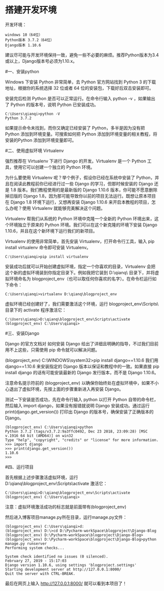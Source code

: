 # 搭建开发环境
开发环境：
~~~
windows 10（64位）
Python版本 3.7.2（64位）
Django版本 1.10.6
~~~
建议尽可能与开发环境保持一致，避免一些不必要的麻烦。推荐Python版本为3.4或以上，Django版本号必须为1.10.x。
&nbsp;     

#一、安装python

Windows 下安装 Python 非常简单，去 Python 官方网站找到 Python 3 的下载地址，根据你的系统选择 32 位或者 64 位的安装包，下载好后双击安装即可。

安装完后检测 Python 是否可以正常运行。在命令行输入 python -v ，如果输出了 Python 的版本号，说明 Python 已安装成功。
~~~
C:\Users\qianqi>python -V
Python 3.7.2
~~~
如果提示命令未找到，而你又确定已经安装了 Python，多半是因为没有把 Python 添加到环境变量。可搜索如何把 Python 添加到环境变量的相关教程，将安装的Python 添加到环境变量即可。

 
#二、使用虚拟环境 Virtualenv

强烈推荐在 Virtualenv 下进行 Django 的开发。Virtualenv 是一个 Python 工具，使用它可以创建一个独立的 Python 环境。

为什么要使用 Virtualenv 呢？举个例子，假设你已经在系统中安装了 Python，并且在阅读此教程前你已经进行过一些 Django 的学习，但那时候安装的 Django 还是 1.8 版本。我们教程使用的是最新版的 Django 1.10.6 版本，你可能不愿意删除掉旧版的 Django 1.8，因为那可能导致你以前的项目无法运行。既想让原本项目在 Django 1.8 环境下运行，又想再安装 Django 1.10.6 来开启本教程的项目，怎么办呢？使用 Virtualenv 就能够完美解决这个问题。

Virtualenv 帮我们从系统的 Python 环境中克隆一个全新的 Python 环境出来，这个环境独立于原来的 Python 环境。我们可以在这个新克隆的环境下安装 Django 1.10.6，并且在这个新环境下运行我们的新项目。

Virtualenv 的使用非常简单，首先安装 Virtualenv，打开命令行工具，输入 pip install virtualenv 命令即可安装 Virtualenv。
~~~
C:\Users\qianqi>pip install virtualenv
~~~
安装成功后就可以开始创建虚拟环境，指定一个你喜欢的目录，Virtualenv 会把这个新的虚拟环境装到你指定目录下。例如我把它装到 D:\qianq\ 目录下，并将虚拟环境命名为 blogproject_env（也可以取任何你喜欢的名字）。在命令栏运行如下命令：
~~~
C:\Users\qianqi>virtualenv D:\qianq\blogproject_env
~~~
虚拟环境已经创建好了，我们需要激活这个环境，运行 blogproject_env\Scripts\ 目录下的 activate 程序激活它：
~~~
C:\Users\qianqi>D:\qianq\blogproject_env\Scripts\activate
(blogproject_env) C:\Users\qianqi>
~~~

#三、安装Django

Django 的官方文档对 如何安装 Django 给出了详细且明确的指导，不过我们目前用不上这些，只需使用 pip 命令就可以解决问题。

(blogproject_env) C:\WINDOWS\system32>pip install django==1.10.6
我们用 django==1.10.6 来安装指定的 Django 版本以保证和教程中的一致。如果直接 pip install django 的话有可能安装最新的 Django 发行版本，而不是 Django 1.10.6。

注意命名提示符前的 (blogproject_env) 以确保你始终处在虚拟环境中，如果不小心退出了虚拟环境，先按上面的步骤重新进入再安装 Django。

测试一下安装是否成功，先在命令行输入 python 以打开 Python 自带的命令栏，然后输入 import django，如果没有报错就说明 Django 安装成功。通过运行 print(django.get_version()) 打印出 Django 的版本号，确保安装了正确版本的 Django。
~~~
(blogproject_env) C:\Users\qianqi>python
Python 3.7.2 (tags/v3.7.2:9a3ffc0492, Dec 23 2018, 23:09:28) [MSC v.1916 64 bit (AMD64)] on win32
Type "help", "copyright", "credits" or "license" for more information.
>>> import django
>>> print(django.get_version())
1.10.6
>>>
~~~

#四、运行项目

首先根据上述步骤激活虚拟环境，运行 D:\qianq\blogproject_env\Scripts\activate 激活它：
~~~
C:\Users\qianqi>D:\qianq\blogproject_env\Scripts\activate
(blogproject_env) C:\Users\qianqi>
~~~
注意：虚拟环境激活成功的标志就是前面带有(blogproject_env)

然后进入博客项目manage.py所在目录，运行manage.py文件：
~~~
(blogproject_env) C:\Users\qianqi>d:
(blogproject_env) D:\>cd D:\Pycharm-workSpace\blogproject\Django-Blog
(blogproject_env) D:\Pycharm-workSpace\blogproject\Django-Blog>
(blogproject_env) D:\Pycharm-workSpace\blogproject\Django-Blog>python manage.py runserver
Performing system checks...

System check identified no issues (0 silenced).
February 27, 2019 - 15:17:03
Django version 1.10.6, using settings 'blogproject.settings'
Starting development server at http://127.0.0.1:8000/
Quit the server with CTRL-BREAK.
~~~

最后在网页上输入 http://127.0.0.1:8000/ 就可以看到本项目了！